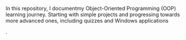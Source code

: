 In this repository, I documentmy Object-Oriented Programming (OOP) learning journey. Starting with simple projects and progressing towards more advanced ones, including quizzes and Windows applications

.
